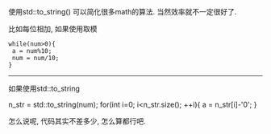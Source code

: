 使用std::to_string() 可以简化很多math的算法. 当然效率就不一定很好了.

比如每位相加, 如果使用取模
```
while(num>0){
 a = num%10;
 num = num/10;
}
```

---

如果使用std::to_string

n_str = std::to_string(num);
for(int i=0; i<n_str.size(); ++i){
 a = n_str[i]-'0';
}

怎么说呢, 代码其实不差多少, 怎么算都行吧.
